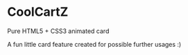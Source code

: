 # CoolCartZ
Pure HTML5 + CSS3 animated card 

A fun little card feature created for possible further usages :) 
